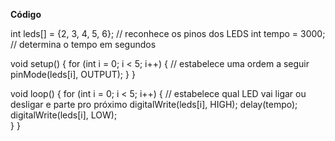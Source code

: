  **Código**

int leds[] = {2, 3, 4, 5, 6}; // reconhece os pinos dos LEDS
int tempo = 3000;             // determina o tempo em segundos

void setup() {
  for (int i = 0; i < 5; i++) {  // estabelece uma ordem a seguir
    pinMode(leds[i], OUTPUT);
  }
}

void loop() {
  for (int i = 0; i < 5; i++) {  // estabelece qual LED vai ligar ou desligar e parte pro próximo
    digitalWrite(leds[i], HIGH); 
    delay(tempo);                
    digitalWrite(leds[i], LOW);  
  }
}
